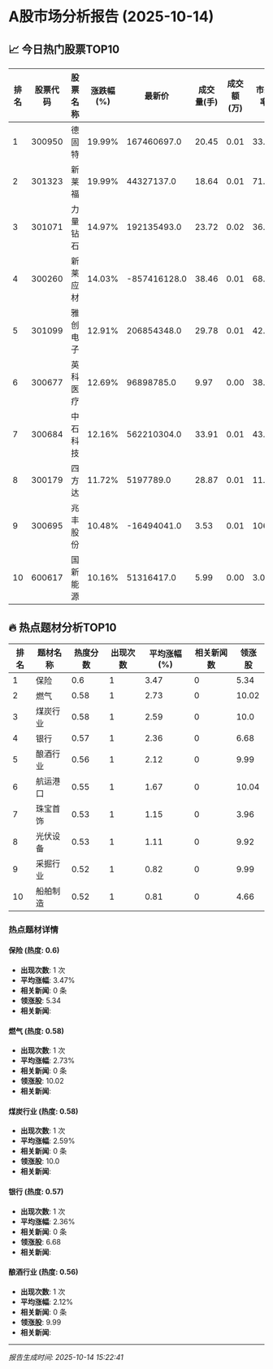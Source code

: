 # A股市场分析报告 (2025-10-14)

## 📈 今日热门股票TOP10

| 排名 | 股票代码 | 股票名称 | 涨跌幅(%) | 最新价 | 成交量(手) | 成交额(万) | 市盈率 | 市值(亿) |
|------|----------|----------|-----------|--------|------------|------------|--------|----------|
| 1 | 300950 | 德固特 | 19.99% | 167460697.0 | 20.45 | 0.01 | 33.5 | -0.00 |
| 2 | 301323 | 新莱福 | 19.99% | 44327137.0 | 18.64 | 0.01 | 71.91 | -0.00 |
| 3 | 301071 | 力量钻石 | 14.97% | 192135493.0 | 23.72 | 0.02 | 36.12 | -0.00 |
| 4 | 300260 | 新莱应材 | 14.03% | -857416128.0 | 38.46 | 0.01 | 68.81 | -0.00 |
| 5 | 301099 | 雅创电子 | 12.91% | 206854348.0 | 29.78 | 0.01 | 42.85 | 0.00 |
| 6 | 300677 | 英科医疗 | 12.69% | 96898785.0 | 9.97 | 0.00 | 38.6 | 0.00 |
| 7 | 300684 | 中石科技 | 12.16% | 562210304.0 | 33.91 | 0.01 | 43.98 | 0.00 |
| 8 | 300179 | 四方达 | 11.72% | 5197789.0 | 28.87 | 0.01 | 11.54 | -0.00 |
| 9 | 300695 | 兆丰股份 | 10.48% | -16494041.0 | 3.53 | 0.01 | 106.1 | 0.00 |
| 10 | 600617 | 国新能源 | 10.16% | 51316417.0 | 5.99 | 0.00 | 3.06 | 0.00 |

## 🔥 热点题材分析TOP10

| 排名 | 题材名称 | 热度分数 | 出现次数 | 平均涨幅(%) | 相关新闻数 | 领涨股 |
|------|----------|----------|----------|-------------|------------|--------|
| 1 | 保险 | 0.6 | 1 | 3.47 | 0 | 5.34 |
| 2 | 燃气 | 0.58 | 1 | 2.73 | 0 | 10.02 |
| 3 | 煤炭行业 | 0.58 | 1 | 2.59 | 0 | 10.0 |
| 4 | 银行 | 0.57 | 1 | 2.36 | 0 | 6.68 |
| 5 | 酿酒行业 | 0.56 | 1 | 2.12 | 0 | 9.99 |
| 6 | 航运港口 | 0.55 | 1 | 1.67 | 0 | 10.04 |
| 7 | 珠宝首饰 | 0.53 | 1 | 1.15 | 0 | 3.96 |
| 8 | 光伏设备 | 0.53 | 1 | 1.11 | 0 | 9.92 |
| 9 | 采掘行业 | 0.52 | 1 | 0.82 | 0 | 9.99 |
| 10 | 船舶制造 | 0.52 | 1 | 0.81 | 0 | 4.66 |

### 热点题材详情


#### 保险 (热度: 0.6)
- **出现次数**: 1 次
- **平均涨幅**: 3.47%
- **相关新闻**: 0 条
- **领涨股**: 5.34
- **相关新闻**:

#### 燃气 (热度: 0.58)
- **出现次数**: 1 次
- **平均涨幅**: 2.73%
- **相关新闻**: 0 条
- **领涨股**: 10.02
- **相关新闻**:

#### 煤炭行业 (热度: 0.58)
- **出现次数**: 1 次
- **平均涨幅**: 2.59%
- **相关新闻**: 0 条
- **领涨股**: 10.0
- **相关新闻**:

#### 银行 (热度: 0.57)
- **出现次数**: 1 次
- **平均涨幅**: 2.36%
- **相关新闻**: 0 条
- **领涨股**: 6.68
- **相关新闻**:

#### 酿酒行业 (热度: 0.56)
- **出现次数**: 1 次
- **平均涨幅**: 2.12%
- **相关新闻**: 0 条
- **领涨股**: 9.99
- **相关新闻**:

---
*报告生成时间: 2025-10-14 15:22:41*

